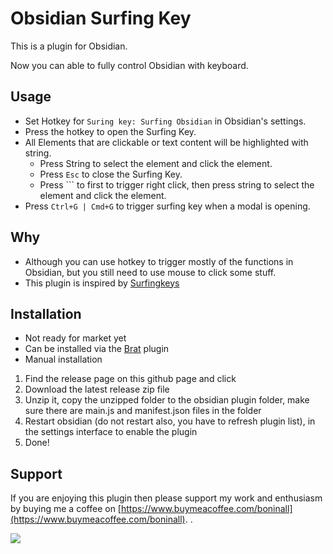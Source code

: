 # Obsidian Surfing Key

This is a plugin for Obsidian.

Now you can able to fully control Obsidian with keyboard.

## Usage

- Set Hotkey for `Suring key: Surfing Obsidian` in Obsidian's settings.
- Press the hotkey to open the Surfing Key.
- All Elements that are clickable or text content will be highlighted with string.
  - Press String to select the element and click the element.
  - Press `Esc` to close the Surfing Key.
  - Press `\`` to first to trigger right click, then press string to select the element and click the element.
- Press `Ctrl+G | Cmd+G` to trigger surfing key when a modal is opening.

## Why

- Although you can use hotkey to trigger mostly of the functions in Obsidian, but you still need to use mouse to click some stuff.
- This plugin is inspired by [Surfingkeys](https://chrome.google.com/webstore/detail/surfingkeys/gfbliohnnapiefjpjlpjnehglfpaknnc)

## Installation

- Not ready for market yet
- Can be installed via the [Brat](https://github.com/TfTHacker/obsidian42-brat) plugin
- Manual installation

1. Find the release page on this github page and click
2. Download the latest release zip file
3. Unzip it, copy the unzipped folder to the obsidian plugin folder, make sure there are main.js and manifest.json files
   in the folder
4. Restart obsidian (do not restart also, you have to refresh plugin list), in the settings interface to enable the
   plugin
5. Done!

## Support

If you are enjoying this plugin then please support my work and enthusiasm by buying me a coffee
on [https://www.buymeacoffee.com/boninall](https://www.buymeacoffee.com/boninall).
.

<a href="https://www.buymeacoffee.com/boninall"><img src="https://img.buymeacoffee.com/button-api/?text=Buy me a coffee&emoji=&slug=boninall&button_colour=6495ED&font_colour=ffffff&font_family=Lato&outline_colour=000000&coffee_colour=FFDD00"></a>

